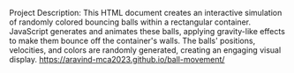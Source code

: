 Project Description: This HTML document creates an interactive simulation of randomly colored bouncing balls within a rectangular container. JavaScript generates and animates these balls, applying gravity-like effects to make them bounce off the container's walls. The balls' positions, velocities, and colors are randomly generated, creating an engaging visual display.
https://aravind-mca2023.github.io/ball-movement/
